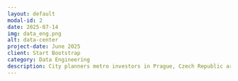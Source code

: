 ```yaml
---
layout: default
modal-id: 2
date: 2025-07-14
img: data_eng.png
alt: data-center
project-date: June 2025
client: Start Bootstrap
category: Data Engineering
description: City planners metro investors in Prague, Czech Republic are interested in the health and reliability of the Prague metro system. Transaction data is generated each time a passenger taps their metro pass and is stored in a local database. Using Airflow as our orchestrator, we crafted a script to ingest data from the remote database into our data lake (S3 bucket).
---
```

